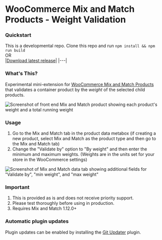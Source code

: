 # WooCommerce Mix and Match Products - Weight Validation

### Quickstart

This is a developmental repo. Clone this repo and run `npm install && npm run build`   
OR    
|[Download latest release](https://github.com/kathyisawesome/wc-mnm-weight/releases/latest)|
|---|

### What's This?

Experimental mini-extension for [WooCommerce Mix and Match Products](https://woocommerce.com/products/woocommerce-mix-and-match-products/) that validates a container product by the _weight_ of the selected child products.

![Screenshot of front end Mix and Match product showing each product's weight and a total running weight](https://user-images.githubusercontent.com/507025/99579853-fad70f80-299b-11eb-88cd-11c50a120c91.png)

### Usage

1. Go to the Mix and Match tab in the product data metabox (if creating a new product, select Mix and Match as the product type and then go to the Mix and Match tab)
2. Change the "Validate by" option to "By weight" and then enter the minimum and maximum weights. (Weights are in the units set for your store in the WooCommerce settings)

![Screenshot of Mix and Match data tab showing additional fields for "Validate by", "min weight", and "max weight"](https://user-images.githubusercontent.com/507025/99579950-26f29080-299c-11eb-856a-719eacdb1f35.png)

### Important

1. This is provided as is and does not receive priority support.
2. Please test thoroughly before using in production.
3. Requires Mix and Match 1.12.0+

### Automatic plugin updates

Plugin updates can be enabled by installing the [Git Updater](https://git-updater.com/) plugin.

